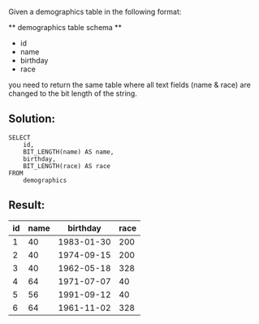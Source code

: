 Given a demographics table in the following format:

\*\* demographics table schema \*\*

-   id
-   name
-   birthday
-   race

you need to return the same table where all text fields (name & race) are changed to the bit length of the string.

## Solution:

```
SELECT 
    id, 
    BIT_LENGTH(name) AS name,
    birthday, 
    BIT_LENGTH(race) AS race
FROM 
    demographics
```

## Result:

| id | name | birthday | race |
| --- | --- | --- | --- |
| 1 | 40 | 1983-01-30 | 200 |
| 2 | 40 | 1974-09-15 | 200 |
| 3 | 40 | 1962-05-18 | 328 |
| 4 | 64 | 1971-07-07 | 40 |
| 5 | 56 | 1991-09-12 | 40 |
| 6 | 64 | 1961-11-02 | 328 |
